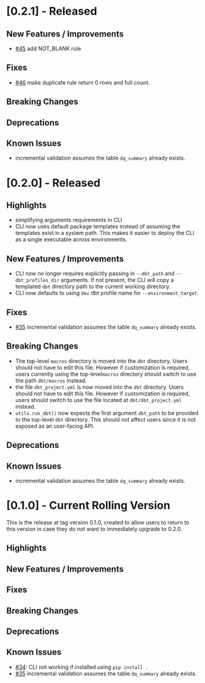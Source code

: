 # [0.2.1] - Released

## New Features / Improvements
* [#45](https://github.com/GoogleCloudPlatform/cloud-data-quality/pull/45) add NOT_BLANK rule

## Fixes
* [#46](https://github.com/GoogleCloudPlatform/cloud-data-quality/pull/46) make duplicate rule return 0 rows and full count.

## Breaking Changes

## Deprecations

## Known Issues
* incremental validation assumes the table `dq_summary` already exists.

# [0.2.0] - Released

## Highlights
* simplifying arguments requirements in CLI
* CLI now uses default package templates instead of assuming the templates exist in a system path. This makes it easier to deploy the CLI as a single executable across environments.

## New Features / Improvements
* CLI now no longer requires explicitly passing in `--dbt_path` and `--dbt_profiles_dir` arguments. If not present, the CLI will copy a templated `dbt` directory path to the current working directory.
* CLI now defaults to using `dev` dbt profile name for `--environment_target`.

## Fixes
* [#35](https://github.com/GoogleCloudPlatform/cloud-data-quality/issues/35) incremental validation assumes the table `dq_summary` already exists.

## Breaking Changes
* The top-level `macros` directory is moved into the `dbt` directory. Users should not have to edit this file. However if customization is required, users currently using the top-level`macros` directory should switch to use the path `dbt/macros` instead.
* the file `dbt_project.yml` is now moved into the `dbt` directory. Users should not have to edit this file. However if customization is required, users should switch to use the file located at `dbt/dbt_project.yml` instead.
* `utils.run_dbt()` now expects the first argument `dbt_path` to be provided to the top-level `dbt` directory. This should not affect users since it is not exposed as an user-facing API.

## Deprecations

## Known Issues
* incremental validation assumes the table `dq_summary` already exists.

# [0.1.0] - Current Rolling Version

This is the release at tag version 0.1.0, created to allow users to return to this version in case they do not want to immediately upgrade to 0.2.0.

## Highlights

## New Features / Improvements

## Fixes

## Breaking Changes

## Deprecations

## Known Issues
* [#34](https://github.com/GoogleCloudPlatform/cloud-data-quality/issues/34): CLI not working if installed using `pip install .`
* [#35](https://github.com/GoogleCloudPlatform/cloud-data-quality/issues/35) incremental validation assumes the table `dq_summary` already exists.